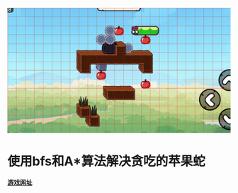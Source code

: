 ![](https://github.com/Septemberlemon/greedy_snake/blob/master/game_state.png)
# 使用bfs和A*算法解决贪吃的苹果蛇
**[游戏网址](https://simple.game/play/greedy-snake/)**
